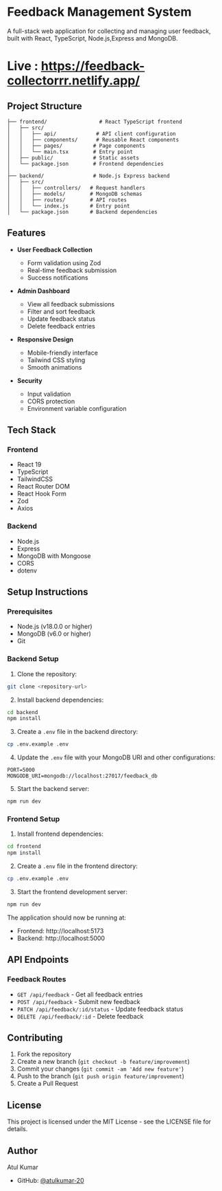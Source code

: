 # Feedback Management System

A full-stack web application for collecting and managing user feedback, built with React, TypeScript, Node.js,Express and MongoDB.

# Live : https://feedback-collectorrr.netlify.app/

## Project Structure

```
├── frontend/                 # React TypeScript frontend
│   ├── src/
│   │   ├── api/             # API client configuration
│   │   ├── components/      # Reusable React components
│   │   ├── pages/          # Page components
│   │   └── main.tsx        # Entry point
│   ├── public/             # Static assets
│   └── package.json        # Frontend dependencies
│
├── backend/                # Node.js Express backend
│   ├── src/
│   │   ├── controllers/   # Request handlers
│   │   ├── models/        # MongoDB schemas
│   │   ├── routes/        # API routes
│   │   └── index.js       # Entry point
│   └── package.json       # Backend dependencies
```

## Features

- **User Feedback Collection**
  - Form validation using Zod
  - Real-time feedback submission
  - Success notifications

- **Admin Dashboard**
  - View all feedback submissions
  - Filter and sort feedback
  - Update feedback status
  - Delete feedback entries

- **Responsive Design**
  - Mobile-friendly interface
  - Tailwind CSS styling
  - Smooth animations

- **Security**
  - Input validation
  - CORS protection
  - Environment variable configuration

## Tech Stack

### Frontend
- React 19
- TypeScript
- TailwindCSS
- React Router DOM
- React Hook Form
- Zod
- Axios

### Backend
- Node.js
- Express
- MongoDB with Mongoose
- CORS
- dotenv

## Setup Instructions

### Prerequisites
- Node.js (v18.0.0 or higher)
- MongoDB (v6.0 or higher)
- Git

### Backend Setup

1. Clone the repository:
```bash
git clone <repository-url>
```

2. Install backend dependencies:
```bash
cd backend
npm install
```

3. Create a `.env` file in the backend directory:
```bash
cp .env.example .env
```

4. Update the `.env` file with your MongoDB URI and other configurations:
```
PORT=5000
MONGODB_URI=mongodb://localhost:27017/feedback_db
```

5. Start the backend server:
```bash
npm run dev
```

### Frontend Setup

1. Install frontend dependencies:
```bash
cd frontend
npm install
```

2. Create a `.env` file in the frontend directory:
```bash
cp .env.example .env
```

3. Start the frontend development server:
```bash
npm run dev
```

The application should now be running at:
- Frontend: http://localhost:5173
- Backend: http://localhost:5000

## API Endpoints

### Feedback Routes
- `GET /api/feedback` - Get all feedback entries
- `POST /api/feedback` - Submit new feedback
- `PATCH /api/feedback/:id/status` - Update feedback status
- `DELETE /api/feedback/:id` - Delete feedback

## Contributing

1. Fork the repository
2. Create a new branch (`git checkout -b feature/improvement`)
3. Commit your changes (`git commit -am 'Add new feature'`)
4. Push to the branch (`git push origin feature/improvement`)
5. Create a Pull Request

## License

This project is licensed under the MIT License - see the LICENSE file for details.

## Author

Atul Kumar
- GitHub: [@atulkumar-20](https://github.com/atulkumar-20)
